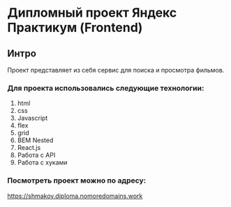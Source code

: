 # Дипломный проект Яндекс Практикум (Frontend)

## Интро 
Проект представляет из себя сервис для поиска и просмотра фильмов.

### Для проекта использовались следующие технологии: 
1. html
2. css
3. Javascript
4. flex
5. grid
6. BEM Nested
7. React.js
8. Работа с API
9. Работа с хуками

### Посмотреть проект можно по адресу: 
https://shmakov.diploma.nomoredomains.work